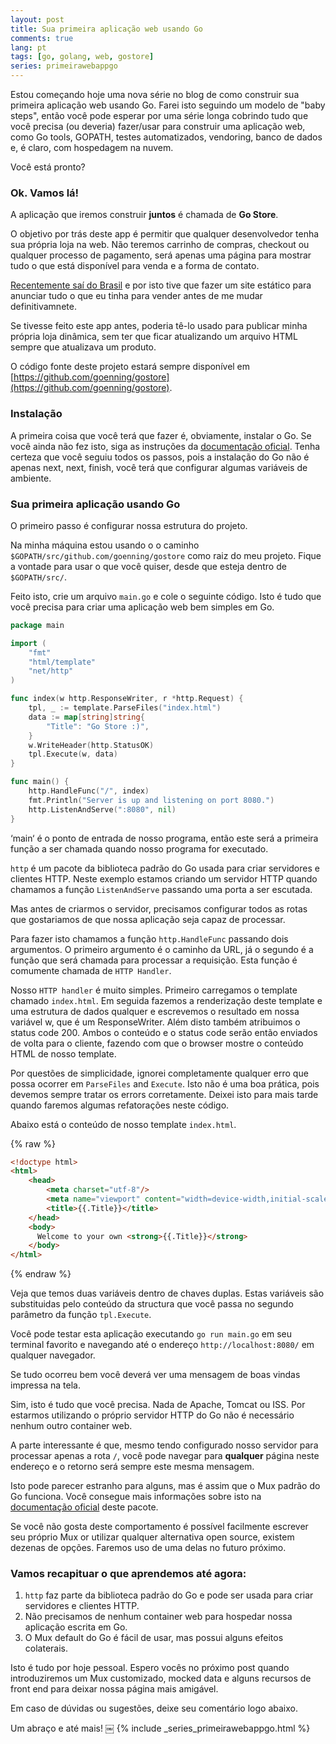 ```yaml
---
layout: post
title: Sua primeira aplicação web usando Go
comments: true
lang: pt
tags: [go, golang, web, gostore]
series: primeirawebappgo
---
```


Estou começando hoje uma nova série no blog de como construir sua primeira aplicação web usando Go. Farei isto seguindo um modelo de "baby steps", então você pode esperar por uma série longa cobrindo tudo que você precisa (ou deveria) fazer/usar para construir uma aplicação web, como Go tools, GOPATH, testes automatizados, vendoring, banco de dados e, é claro, com hospedagem na nuvem.

Você está pronto?

### Ok. Vamos lá!

A aplicação que iremos construir **juntos** é chamada de **Go Store**.

O objetivo por trás deste app é permitir que qualquer desenvolvedor tenha sua própria loja na web. Não teremos carrinho de compras, checkout ou qualquer processo de pagamento, será apenas uma página para mostrar tudo o que está disponível para venda e a forma de contato.

[Recentemente saí do Brasil](/2016/12/03/de-mudanca-para-irlanda/) e por isto tive que fazer um site estático para anunciar tudo o que eu tinha para vender antes de me mudar definitivamnete.

Se tivesse feito este app antes, poderia tê-lo usado para publicar minha própria loja dinâmica, sem ter que ficar atualizando um arquivo HTML sempre que atualizava um produto.

O código fonte deste projeto estará sempre disponível em [https://github.com/goenning/gostore](https://github.com/goenning/gostore).

### Instalação

A primeira coisa que você terá que fazer é, obviamente, instalar o Go. Se você ainda não fez isto, siga as instruções da [documentação oficial](http://www.golangbr.org/doc/instalacao). Tenha certeza que você seguiu todos os passos, pois a instalação do Go não é apenas next, next, finish, você terá que configurar algumas variáveis de ambiente.

### Sua primeira aplicação usando Go

O primeiro passo é configurar nossa estrutura do projeto. 

Na minha máquina estou usando o o caminho `$GOPATH/src/github.com/goenning/gostore` como raiz do meu projeto. Fique a vontade para usar o que você quiser, desde que esteja dentro de `$GOPATH/src/`.

Feito isto, crie um arquivo `main.go` e cole o seguinte código. Isto é tudo que você precisa para criar uma aplicação web bem simples em Go.

```go
package main

import (
	"fmt"
	"html/template"
	"net/http"
)

func index(w http.ResponseWriter, r *http.Request) {
	tpl, _ := template.ParseFiles("index.html")
	data := map[string]string{
		"Title": "Go Store :)",
	}
	w.WriteHeader(http.StatusOK)
	tpl.Execute(w, data)
}

func main() {
	http.HandleFunc("/", index)
	fmt.Println("Server is up and listening on port 8080.")
	http.ListenAndServe(":8080", nil)
}

````

‘main‘ é o ponto de entrada de nosso programa, então este será a primeira função a ser chamada quando nosso programa for executado.

`http` é um pacote da biblioteca padrão do Go usada para criar servidores e clientes HTTP. Neste exemplo estamos criando um servidor HTTP quando chamamos a função `ListenAndServe` passando uma porta a ser escutada.

Mas antes de criarmos o servidor, precisamos configurar todos as rotas que gostariamos de que nossa aplicação seja capaz de processar.

Para fazer isto chamamos a função `http.HandleFunc` passando dois argumentos. O primeiro argumento é o caminho da URL, já o segundo é a função que será chamada para processar a requisição. Esta função é comumente chamada de `HTTP Handler`.

Nosso `HTTP handler` é muito simples. Primeiro carregamos o template chamado `index.html`. Em seguida fazemos a renderização deste template e uma estrutura de dados qualquer e escrevemos o resultado em nossa variável w, que é um ResponseWriter. Além disto também atribuimos o status code 200. Ambos o conteúdo e o status code serão então enviados de volta para o cliente, fazendo com que o browser mostre o conteúdo HTML de nosso template.

Por questões de simplicidade, ignorei completamente qualquer erro que possa ocorrer em `ParseFiles` and `Execute`. Isto não é uma boa prática, pois devemos sempre tratar os errors corretamente. Deixei isto para mais tarde quando faremos algumas refatorações neste código.

Abaixo está o conteúdo de nosso template `index.html`.

{% raw %}
```html
<!doctype html>
<html>
    <head>
        <meta charset="utf-8"/>
        <meta name="viewport" content="width=device-width,initial-scale=1">
        <title>{{.Title}}</title>
    </head>
    <body>
      Welcome to your own <strong>{{.Title}}</strong>
    </body>
</html>
```
{% endraw %}

Veja que temos duas variáveis dentro de chaves duplas. Estas variáveis são substituidas pelo conteúdo da structura que você passa no segundo parâmetro da função `tpl.Execute`.

Você pode testar esta aplicação executando `go run main.go` em seu terminal favorito e navegando até o endereço `http://localhost:8080/` em qualquer navegador.

Se tudo ocorreu bem você deverá ver uma mensagem de boas vindas impressa na tela.

Sim, isto é tudo que você precisa. Nada de Apache, Tomcat ou ISS. Por estarmos utilizando o próprio servidor HTTP do Go não é necessário nenhum outro container web.

A parte interessante é que, mesmo tendo configurado nosso servidor para processar apenas a rota `/`, você pode navegar para **qualquer** página neste endereço e o retorno será sempre este mesma mensagem.

Isto pode parecer estranho para alguns, mas é assim que o Mux padrão do Go funciona. Você consegue mais informações sobre isto na [documentação oficial](https://golang.org/src/net/http/server.go?s=57308:57433#L1890) deste pacote. 

Se você não gosta deste comportamento é possível facilmente escrever seu próprio Mux or utilizar qualquer alternativa open source, existem dezenas de opções. Faremos uso de uma delas no futuro próximo.

### Vamos recapituar o que aprendemos até agora:

1. `http` faz parte da biblioteca padrão do Go e pode ser usada para criar servidores e clientes HTTP.
2. Não precisamos de nenhum container web para hospedar nossa aplicação escrita em Go.
3. O Mux default do Go é fácil de usar, mas possui alguns efeitos colaterais.

Isto é tudo por hoje pessoal. Espero vocês no próximo post quando introduziremos um Mux customizado, mocked data e alguns recursos de front end para deixar nossa página mais amigável.

Em caso de dúvidas ou sugestões, deixe seu comentário logo abaixo. 

Um abraço e até mais!
￼
{% include _series_primeirawebappgo.html %}